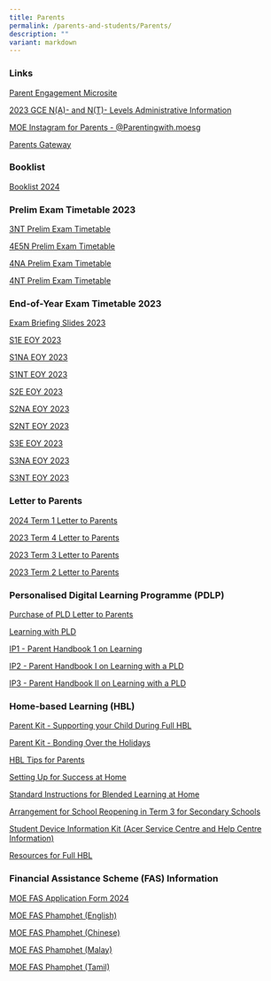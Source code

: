 ```yaml
---
title: Parents
permalink: /parents-and-students/Parents/
description: ""
variant: markdown
---
```

### **Links**


[Parent Engagement Microsite ](https://sites.google.com/moe.edu.sg/parents-at-outram/home_1)

[2023 GCE N(A)- and N(T)- Levels Administrative Information ](/files/2023_N_Level_Results_Admin_Briefg_website_updated_1_30pm.pdf)

[MOE Instagram for Parents - @Parentingwith.moesg](https://www.instagram.com/parentingwith.moesg/)

[Parents Gateway](https://pg.moe.edu.sg/)


<!--
### **Information on COVID-19 Vaccination for Students**
[Information on Covid 19 Vaccination for Students](/Information-on-COVID-19-Vaccination-for-Students/)
-->

<!--
<ul class="jekyllcodex_accordion">

  <li>

    <input type="checkbox" id="accordion1">

    <label for="accordion1">Booklists</label>

    <div>

<p> [Booklist 2024](/files/2024%20booklist.pdf)
			</p>

    </div>

</li>
  <li>

    <input type="checkbox" id="accordion2">

    <label for="accordion2">Letter to Parents 2023</label>

    <div>
			<p> <a href="/files%2FParents%20and%20Students%2FParents%2FLetter%20to%20Parents%202023/editMediaSettings/2023%20Term%202%20Letter%20to%20Parents%20.pdf">Term 2 Letter to Parents 2023</a>
			</p>
	

<p> <a href="/files/Links/Parents/Letter%20to%20Parents%202023/2023%20Term%201%20Letter%20to%20Parents%20Final.pdf">Term 1 Letter to Parents 2023</a>
			</p>

    </div>

</li>
	
<li>

    <input type="checkbox" id="accordion3">

    <label for="accordion3">PDLP 2023</label>

    <div>

<p> 
				<a href="/files/Links/Parents/PDLP%202022/Purchase%20of%20PLD%20Letter%20to%20Parents.pdf">Purchase of PLD Letter to Parents</a><br>
			<a href="/files/Links/Parents/PDLP%202022/Learning%20with%20PLD%20Outram%20Secondary%20School.pdf">Learning with PLD Outram Secondary School</a><br>
			<a href="/files/Links/Parents/PDLP%202022/IP2%20-%20Parent%20Handbook%20I%20on%20Learning%20with%20a%20PLD_8%20Dec%2021.pdf">IP2 - Parent Handbook (I) on Learning with a PLD</a><br>
			<a href="/files/Links/Parents/PDLP%202022/IP3%20-%20Parent%20Handbook%20II%20on%20Learning%20with%20a%20PLD_8%20Dec%2021.pdf">IP3 - Parent Handbook (II) on Learning with a PLD</a><br>
			</p>

  </div>

</li>
	
<li>

    <input type="checkbox" id="accordion4">

    <label for="accordion4"> HBL </label>

    <div>

      	<p> 
				<a href="/files/Links/Parents/HBL/Arrangement%20for%20School%20Reopening%20in%20Term%203%20for%20Secondary%20Schools.pdf">Arrangement for School Reopening in Term 3</a><br>
			<a href="/Information-on-COVID-19-Vaccination-for-Students/ ">Information on COVID-19 Vaccination for Students</a><br>
			<a href="/files/Links/Parents/HBL/Parent%20Kit_Bonding%20Over%20the%20Holidays_.pdf">Bonding over the Holidays! (Parent Kit)</a><br>
			<a href="/files/Links/Parents/HBL/Parent%20Kit%20-%20Supporting%20your%20child%20during%20Full%20HBL.pdf">Parent Kit - Supporting your Child During Full HBL</a><br>
			<a href="/Resources-for-FHBL/">Resources for FHBL</a><br>
			<a href="/files/Links/Parents/HBL/Appendix%201%20-%20Student%20Device%20Information%20Kit%20Acer%20Service%20Centre%20and%20HelpCentre%20Information.pdf">Student Device Information Kit (Acer Service centre)</a><br>
				<a href="/files/Links/Parents/HBL/Standard%20Instructions%20for%20BLHome.pdf">Blended Learning@home: Instructions to Students</a><br>
				<a href="/files/Links/Parents/HBL/Parent%20Handbook%20I%20on%201_1%20Learning.pdf">Parent Handbook I on 1  1 Learning</a><br></p>

    </div>

</li>
	
<li>

    <input type="checkbox" id="accordion5">

    <label for="accordion5">FAS Information</label>

    <div>

<p>
	
<a href="/files/Links/Parents/FAS%20Information/MOE%20FAS%20APPLICATION%20FORM.pdf)">MOE FAS Application Form 2023</a><br>
			<a href="/files/Links/Parents/FAS%20Information/MOE%20FAS%20Application%20Form%20Sep%2021%20for%20OSS%20website.pdf">MOE FAS Application Form 2022</a><br>
			<a href="/files/Links/Parents/FAS%20Information/MOE_FAS_Pamphlet_2022.pdf">MOE FAS Scheme 2022</a><br>
			<a href="MOE-FAS-for-Y2021-is-open-for-application-now">MOE-FAS for Y2021 is open for application now!</a><br>
			<a href="https://www.instagram.com/parentingwith.moesg">MOE's Instagram account for parents (@parentingwith.moesg)</a><br>
			<a href="distinctive-programmes/Applied-Learning-Programme">Applied Learning Program/Learning for Life Program</a><br>
				<a href="/files/Links/Parents/FAS%20Information/MOE-FAS%20Application%20Form%20Y2021.pdf">MOE FAS Application Form</a><br></p>

    </div>

</li>
	
<li>

    <input type="checkbox" id="accordion6">

    <label for="accordion6">Parent Gateway</label>

    <div>

<p> 
				<a href="Launch-of-Parents-Gateway">Parent Gateway Portal</a><br> </p>

    </div>

</li>
	
</ul>

-->



### **Booklist**

[Booklist 2024](/files/2024%20booklist.pdf)


###  Prelim Exam Timetable 2023
[3NT Prelim Exam Timetable](/files/Parents%20and%20Students/Parents/Letter%20to%20Parents%202023/3nt%20prelim%20exam%20timetable.pdf)

[4E5N Prelim Exam Timetable](/files/Parents%20and%20Students/Parents/Letter%20to%20Parents%202023/4e5n%20prelim%20exam%20timetable%20updated%2015aug.pdf)

[4NA Prelim Exam Timetable](/files/Parents%20and%20Students/Parents/Letter%20to%20Parents%202023/4na%20prelim%20exam%20timetable.pdf)

[4NT Prelim Exam Timetable](/files/Parents%20and%20Students/Parents/Letter%20to%20Parents%202023/4nt%20prelim%20exam%20timetable.pdf)
###  End-of-Year Exam Timetable 2023

[Exam Briefing Slides 2023](/files/Parents%20and%20Students/Parents/Exam%20Timetables/exam_briefing_2023.pdf)

[S1E EOY 2023](/files/Parents%20and%20Students/Parents/Exam%20Timetables/s1e%20eoy%20updated%2013%20sep.pdf)

[S1NA EOY 2023](/files/Parents%20and%20Students/Parents/Exam%20Timetables/s1na%20eoy%20updated%2013%20sep.pdf)

[S1NT EOY 2023](/files/Parents%20and%20Students/Parents/Exam%20Timetables/s1nt%20eoy%20updated%2013%20sep.pdf)

[S2E EOY 2023](/files/Parents%20and%20Students/Parents/Exam%20Timetables/s2e%20eoy%20updated%2013%20sep.pdf)

[S2NA EOY 2023](/files/Parents%20and%20Students/Parents/Exam%20Timetables/s2na%20eoy%20updated%2013%20sep.pdf)

[S2NT EOY 2023](/files/Parents%20and%20Students/Parents/Exam%20Timetables/s2nt%20eoy%20updated%2013%20sep.pdf)


[S3E EOY 2023](/files/Parents%20and%20Students/Parents/Exam%20Timetables/s3e%20eoy%202023.pdf)

[S3NA EOY 2023](/files/Parents%20and%20Students/Parents/Exam%20Timetables/s3na%20eoy%202023.pdf)

[S3NT EOY 2023](/files/Parents%20and%20Students/Parents/Exam%20Timetables/s3nt%20eoy%202023.pdf)
### **Letter to Parents**

<!-- 
-->

[2024 Term 1 Letter to Parents](/files/Parents%20and%20Students/Parents/2024_Term_1_Letter_to_Parents_24.pdf)

[2023 Term 4 Letter to Parents](/files/Parents%20and%20Students/Parents/Letter%20to%20Parents%202023/2023%20term%204%20letter%20to%20parents%20final.pdf)

[2023 Term 3 Letter to Parents](/files/Parents%20and%20Students/Parents/Letter%20to%20Parents%202023/2023%20term%203%20letter%20to%20parents.pdf)

[2023 Term 2 Letter to Parents](/files/Parents%20and%20Students/Parents/Letter%20to%20Parents%202023/2023%20Term%202%20Letter%20to%20Parents%20new%20.pdf)



### **Personalised Digital Learning Programme (PDLP)**

[Purchase of PLD Letter to Parents](/files/Parents%20and%20Students/Parents/PDLP%202022/Purchase%20of%20PLD%20Letter%20to%20Parents.pdf)

[Learning with PLD ](/files/Parents%20and%20Students/Parents/PDLP%202022/Learning%20with%20PLD%20Outram%20Secondary%20School.pdf)

[IP1 - Parent Handbook 1 on Learning](/files/Parents%20and%20Students/Parents/PDLP%202022/Parent%20Handbook%20I%20on%201_1%20Learning.pdf)

[IP2 - Parent Handbook I on Learning with a PLD](/files/Parents%20and%20Students/Parents/PDLP%202022/IP2%20-%20Parent%20Handbook%20I%20on%20Learning%20with%20a%20PLD_8%20Dec%2021.pdf)

[IP3 - Parent Handbook II on Learning with a PLD](/files/Parents%20and%20Students/Parents/PDLP%202022/IP3%20-%20Parent%20Handbook%20II%20on%20Learning%20with%20a%20PLD_8%20Dec%2021.pdf)

### **Home-based Learning (HBL)**

[Parent Kit - Supporting your Child During Full HBL](/files/Parents%20and%20Students/Parents/HBL/Parent%20Kit%20-%20Supporting%20your%20child%20during%20Full%20HBL.pdf)

[Parent Kit - Bonding Over the Holidays](/files/Parents%20and%20Students/Parents/HBL/Parent%20Kit_Bonding%20Over%20the%20Holidays_.pdf)

[HBL Tips for Parents](/files/Parents%20and%20Students/Parents/Resources%20for%20FHBL/FOR%20PARENTS_HBL%20Tips%20for%20Parents.pdf)

[Setting Up for Success at Home](/files/Parents%20and%20Students/Parents/Resources%20for%20FHBL/FOR%20PARENTS_Setting%20up%20for%20Success%20at%20Home.pdf)

[Standard Instructions for Blended Learning at Home](/files/Parents%20and%20Students/Parents/HBL/Standard%20Instructions%20for%20BLHome.pdf)

[Arrangement for School Reopening in Term 3 for Secondary Schools](/files/Parents%20and%20Students/Parents/HBL/Arrangement%20for%20School%20Reopening%20in%20Term%203%20for%20Secondary%20Schools.pdf)

[Student Device Information Kit (Acer Service Centre and Help Centre Information)](/files/Parents%20and%20Students/Parents/HBL/Appendix%201%20-%20Student%20Device%20Information%20Kit%20Acer%20Service%20Centre%20and%20HelpCentre%20Information.pdf)

[Resources for Full HBL](/Resources-for-FHBL/)

### **Financial Assistance Scheme (FAS) Information**

[MOE FAS Application Form 2024](/files/Parents%20and%20Students/Parents/FAS%20Information/moe%20fas%20application%20form%202024.pdf)

[MOE FAS Phamphet (English)](/files/Parents%20and%20Students/Parents/FAS%20Information/moe%20fas%20pamphet%20el.pdf)

[MOE FAS Phamphet (Chinese)](/files/Parents%20and%20Students/Parents/FAS%20Information/moe%20fas%20pamphet%20cl.pdf)

[MOE FAS Phamphet (Malay)](/files/Parents%20and%20Students/Parents/FAS%20Information/moe%20fas%20pamphet%20ml.pdf)

[MOE FAS Phamphet (Tamil)](/files/Parents%20and%20Students/Parents/FAS%20Information/moe%20fas%20pamphet%20tl.pdf)